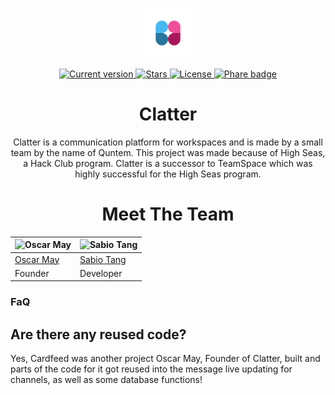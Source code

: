 <p align="center">
  <img src="https://raw.githubusercontent.com/Quntem/Clatter/refs/heads/main/app/public/favicon.png" width="80" height="80" alt="The logo of Clatter.">
</p>

<p align="center">
  <a href="https://github.com/Quntem/Clatter/releases">
    <img src="https://img.shields.io/github/v/release/Quntem/Clatter?style=for-the-badge" alt="Current version">
  </a>
  <a href="#">
    <img src="https://img.shields.io/github/stars/Quntem/Clatter?style=for-the-badge" alt="Stars">
  </a>

  <a href="https://github.com/Quntem/Clatter/blob/main/LICENSE">
    <img src="https://img.shields.io/github/license/Quntem/Clatter?style=for-the-badge" alt="License">
  </a>

  <a href="https://clatter.status.phare.io" target="_blank" rel="noopener">
    <img src="https://img.shields.io/endpoint?url=https%3A%2F%2Fclatter.status.phare.io%2Fshield-badges%2Favailability.json&style=for-the-badge" loading="lazy" alt="Phare badge">
  </a>
</p>

<h1 align="center">
  Clatter
</h1>

<p align="center">
  Clatter is a communication platform for workspaces and is made by a small team by the name of Quntem. This project was made because of High Seas, a Hack Club program. Clatter is a successor to TeamSpace which was highly successful for the High Seas program.
</p>

<h1 align="center">
  Meet The Team
</h1>

<!-- GITHUB CODE -->

| ![Oscar May](https://avatars.githubusercontent.com/u/67429870?v=4) | ![Sabio Tang](https://avatars.githubusercontent.com/u/124608899?v=4)
| --- | --- |
| [Oscar May](https://github.com/oscarmayreal) | [Sabio Tang](https://github.com/sabioofficial)
| Founder | Developer |

### FaQ
## Are there any reused code?
Yes, Cardfeed was another project Oscar May, Founder of Clatter, built and parts of the code for it got reused into the message live updating for channels, as well as some database functions!
